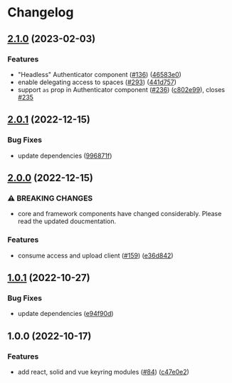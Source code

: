 # Changelog

## [2.1.0](https://github.com/web3-storage/w3ui/compare/react-keyring-v2.0.1...react-keyring-v2.1.0) (2023-02-03)


### Features

* "Headless" Authenticator component ([#136](https://github.com/web3-storage/w3ui/issues/136)) ([46583e0](https://github.com/web3-storage/w3ui/commit/46583e08d49de1dc9dd57287fd5b9bac79a1e2e2))
* enable delegating access to spaces ([#293](https://github.com/web3-storage/w3ui/issues/293)) ([441d757](https://github.com/web3-storage/w3ui/commit/441d7573f628e358aa76fe8313f01e209c42c68f))
* support `as` prop in Authenticator component ([#236](https://github.com/web3-storage/w3ui/issues/236)) ([c802e99](https://github.com/web3-storage/w3ui/commit/c802e9909289a113bf646f22d25e5c6fbd1c1d3e)), closes [#235](https://github.com/web3-storage/w3ui/issues/235)

## [2.0.1](https://github.com/web3-storage/w3ui/compare/react-keyring-v2.0.0...react-keyring-v2.0.1) (2022-12-15)


### Bug Fixes

* update dependencies ([996871f](https://github.com/web3-storage/w3ui/commit/996871fc433659a56100e529a969fbb9c054e103))

## [2.0.0](https://github.com/web3-storage/w3ui/compare/react-keyring-v1.0.1...react-keyring-v2.0.0) (2022-12-15)


### ⚠ BREAKING CHANGES

* core and framework components have changed considerably. Please read the updated doucmentation.

### Features

* consume access and upload client ([#159](https://github.com/web3-storage/w3ui/issues/159)) ([e36d842](https://github.com/web3-storage/w3ui/commit/e36d842b1695032355ab29646c3dce6a33880517))

## [1.0.1](https://github.com/web3-storage/w3ui/compare/react-keyring-v1.0.0...react-keyring-v1.0.1) (2022-10-27)


### Bug Fixes

* update dependencies ([e94f90d](https://github.com/web3-storage/w3ui/commit/e94f90d08e575f16ca4a91c6032bc3af6a613fcf))

## 1.0.0 (2022-10-17)


### Features

* add react, solid and vue keyring modules ([#84](https://github.com/web3-storage/w3ui/issues/84)) ([c47e0e2](https://github.com/web3-storage/w3ui/commit/c47e0e2e6fdb9ec15ea120f261864db7b0107ac5))
